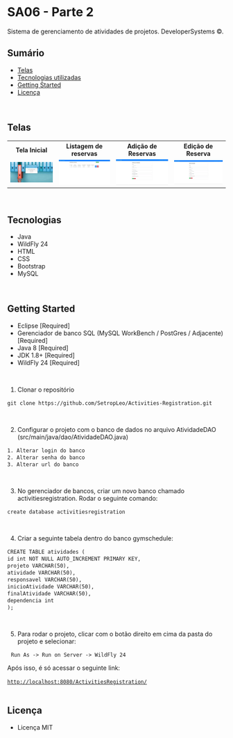 <h1> SA06 - Parte 2 </h1>

<p>
  Sistema de gerenciamento de atividades de projetos. DeveloperSystems ©.
</p>

## Sumário
<ul>
  <li><a href="#telas">Telas</a></li>
  <li><a href="#tecnologias">Tecnologias utilizadas</a></li>
  <li><a href="#getting-started">Getting Started</a></li>
  <li><a href="#licença">Licença</a></li>
</ul>
</br>

## Telas
<table>
<tr>
  <th>Tela Inicial</th>
  <th>Listagem de reservas</th>
  <th>Adição de Reservas</th>
  <th>Edição de Reserva</th>
  </tr>
  <tr>
    <td><img src="./src/base/index.jpg"/></td>
    <td><img src="./src/base/listagem.jpg"/></td>
    <td><img src="./src/base/adicao.jpg"/></td>
    <td><img src="./src/base/edicao.jpg"/></td>
  </tr>
</table>
</br>



## Tecnologias

- Java
- WildFly 24
- HTML
- CSS
- Bootstrap
- MySQL
</br>



## Getting Started

- Eclipse [Required]
- Gerenciador de banco SQL (MySQL WorkBench / PostGres / Adjacente) [Required]
- Java 8 [Required]
- JDK 1.8+ [Required]
- WildFly 24 [Required]
</br>

1. Clonar o repositório
<pre>
<code>git clone https://github.com/SetropLeo/Activities-Registration.git</code>
</pre>
</br>

2. Configurar o projeto com o banco de dados no arquivo AtividadeDAO (src/main/java/dao/AtividadeDAO.java)
<pre>
<code>1. Alterar login do banco</code>
<code>2. Alterar senha do banco</code>
<code>3. Alterar url do banco</code>
</pre>
</br>

3. No gerenciador de bancos, criar um novo banco chamado activitiesregistration. Rodar o seguinte comando: 
<pre>
<code>create database activitiesregistration</code>
</pre>
</br>

4. Criar a seguinte tabela dentro do banco gymschedule: 
<pre>
<code>CREATE TABLE atividades (
id int NOT NULL AUTO_INCREMENT PRIMARY KEY,
projeto VARCHAR(50),
atividade VARCHAR(50), 
responsavel VARCHAR(50), 
inicioAtividade VARCHAR(50), 
finalAtividade VARCHAR(50),
dependencia int
);</code>
</pre>
</br>

5. Para rodar o projeto, clicar com o botão direito em cima da pasta do projeto e selecionar: 
<pre>
 <code>Run As -> Run on Server -> WildFly 24</code>
</pre>
<p> Após isso, é só acessar o seguinte link:</p>
<code><a href="http://localhost:8080/GymSchedule/">http://localhost:8080/ActivitiesRegistration/</a></code>
<br><br>


## Licença

- Licença MIT
<br><br>
